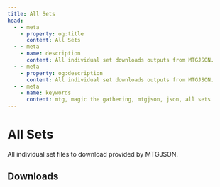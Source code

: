 ```yaml
---
title: All Sets
head:
  - - meta
    - property: og:title
      content: All Sets
  - - meta
    - name: description
      content: All individual set downloads outputs from MTGJSON.
  - - meta
    - property: og:description
      content: All individual set downloads outputs from MTGJSON.
  - - meta
    - name: keywords
      content: mtg, magic the gathering, mtgjson, json, all sets
---
```


# All Sets

All individual set files to download provided by MTGJSON.

## Downloads

<DownloadList file="SetList" />
